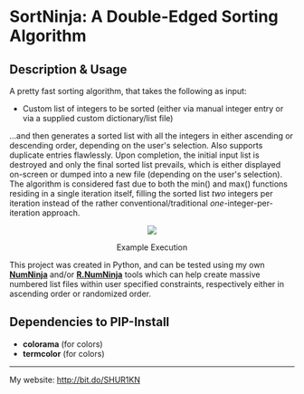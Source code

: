 ﻿# SortNinja: A Double-Edged Sorting Algorithm

## Description & Usage
A pretty fast sorting algorithm, that takes the following as input:

- Custom list of integers to be sorted (either via manual integer entry or via a supplied custom dictionary/list file)

...and then generates a sorted list with all the integers in either ascending or descending order, depending on the user's selection. Also supports duplicate entries flawlessly. Upon completion, the initial input list is destroyed and only the final sorted list prevails, which is either displayed on-screen or dumped into a new file (depending on the user's selection). The algorithm is considered fast due to both the min() and max() functions residing in a single iteration itself, filling the sorted list *two* integers per iteration instead of the rather conventional/traditional *one*-integer-per-iteration approach.

<div align="center">
<img src="https://github.com/SHUR1K-N/SortNinja-Double-Edged-Sort/blob/master/Images/Example.png" >
<p>Example Execution</p>
</div>

This project was created in Python, and can be tested using my own [**NumNinja**](https://github.com/SHUR1K-N/NumNinja-Number-Dictionary-Generator) and/or [**R.NumNinja**](https://github.com/SHUR1K-N/RNumNinja-Random-Number-File-Generator) tools which can help create massive numbered list files within user specified constraints, respectively either in ascending order or randomized order.

## Dependencies to PIP-Install
- **colorama** (for colors)
- **termcolor** (for colors)

------------

My website: http://bit.do/SHUR1KN
